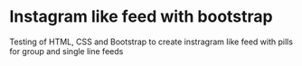 # Instagram like feed with bootstrap
Testing of HTML, CSS and Bootstrap to create instragram like feed with pills for group and single line feeds